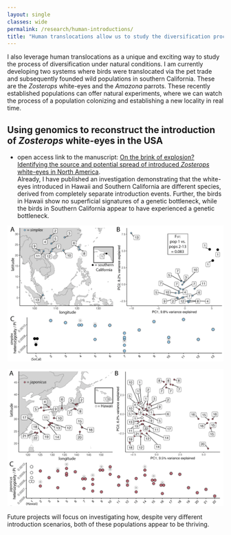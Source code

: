 ```yaml
---
layout: single
classes: wide
permalink: /research/human-introductions/
title: "Human translocations allow us to study the diversification process in real time"
---
```


I also leverage human translocations as a unique and exciting way to study the process of diversification under natural conditions. I am currently developing two systems where birds were translocated via the pet trade and subsequently founded wild populations in southern California. These are the *Zosterops* white-eyes and the *Amazona* parrots. These recently established populations can offer natural experiments, where we can watch the process of a population colonizing and establishing a new locality in real time. 

## Using genomics to reconstruct the introduction of *Zosterops* white-eyes in the USA
- open access link to the manuscript: [On the brink of explosion? Identifying the source and potential spread of introduced *Zosterops* white-eyes in North America](https://link.springer.com/article/10.1007/s10530-024-03268-8).  
Already, I have published an investigation demonstrating that the white-eyes introduced in Hawaii and Southern California are different species, derived from completely separate introduction events. Further, the birds in Hawaii show no superficial signatures of a genetic bottleneck, while the birds in Southern California appear to have experienced a genetic bottleneck.

![image](/assets/images/zost.gendiv.png)

![image](/assets/images/zost.gendiv2.png)

Future projects will focus on investigating how, despite very different introduction scenarios, both of these populations appear to be thriving.
